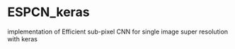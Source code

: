 # ESPCN_keras
implementation of Efficient sub-pixel CNN for single image super resolution with keras
